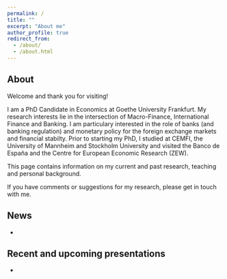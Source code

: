 ```yaml
---
permalink: /
title: ""
excerpt: "About me"
author_profile: true
redirect_from: 
  - /about/
  - /about.html
---
```

About
--------------------
Welcome and thank you for visiting! 

I am a PhD Candidate in Economics at Goethe University Frankfurt. My research interests lie in the intersection of Macro-Finance, International Finance and Banking. 
I am particulary interested in the role of banks (and banking regulation) and monetary policy for the foreign exchange markets and financial stabilty. Prior to starting my PhD, I studied at CEMFI, the University of Mannheim and Stockholm University and visited the Banco de España and the Centre for European Economic Research (ZEW).

This page contains information on my current and past research, teaching and personal background.  

If you have comments or suggestions for my research, please get in touch with me.


News
--------------------
- 

Recent and upcoming presentations
--------------------
-
